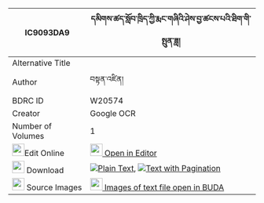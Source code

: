 |IC9093DA9|དམིགས་ཚད་སློབ་ཁྲིད་ཀྱི་རྨང་གཞིའི་ཤེས་བྱ་ཚངས་པའི་ཐིག་གི་སྤུན་ཟླ། 
| --- | --- 
|Alternative Title |
|Author| བསྟན་འཛིན།
|BDRC ID | W20574
|Creator | Google OCR
|Number of Volumes| 1
|<img width="25" src="https://img.icons8.com/color/25/000000/edit-property.png">Edit Online| [<img width="25" src="https://avatars.githubusercontent.com/u/45091458?s=200&v=4"> Open in Editor](http://editor.openpecha.org/IC9093DA9)
|<img width="25" src="https://img.icons8.com/fluent/48/000000/download-2.png"/>  Download | [![](https://img.icons8.com/color/20/000000/txt.png)Plain Text](https://github.com/Openpecha/IC9093DA9/releases/download/v1/mik_tse_lobtri_kyi_mangshyi_i__plain_IC9093DA9.zip), [![](https://img.icons8.com/color/20/000000/txt.png)Text with Pagination](https://github.com/Openpecha/IC9093DA9/releases/download/v1/mik_tse_lobtri_kyi_mangshyi_i__pages_IC9093DA9.zip)
|<img width="25" src="https://img.icons8.com/plasticine/100/000000/pictures-folder.png"/>  Source Images | [<img width="25" src="https://library.bdrc.io/icons/BUDA-small.svg"> Images of text file open in BUDA](https://library.bdrc.io/show/bdr:W20574)